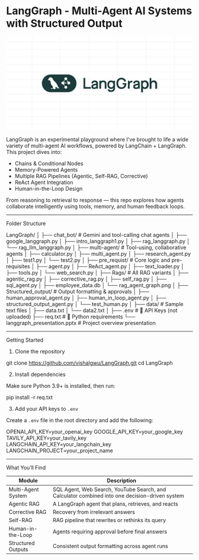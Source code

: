 #  LangGraph - Multi-Agent AI Systems with Structured Output

![LangGraph Banner](https://github.com/vishalgwu/LangGraph/blob/main/LangGraph-image.jpg)

LangGraph is an experimental playground where I've brought to life a wide variety of multi-agent AI workflows, powered by LangChain + LangGraph. This project dives into:
- Chains & Conditional Nodes
- Memory-Powered Agents
- Multiple RAG Pipelines (Agentic, Self-RAG, Corrective)
- ReAct Agent Integration
- Human-in-the-Loop Design

 From reasoning to retrieval to response — this repo explores how agents collaborate intelligently using tools, memory, and human feedback loops.

--------------------------------------------------------------------------------

Folder Structure

LangGraph/
│
├── chat_bot/                 # Gemini and tool-calling chat agents
│   ├── google_langgraph.py
│   ├── intro_langgraph1.py
│   ├── rag_langgraph.py
│   └── rag_llm_langgraph.py
│
├── multi-agent/              # Tool-using, collaborative agents
│   ├── calculator.py
│   ├── multi_agent.py
│   ├── research_agent.py
│   ├── test1.py
│   └── test2.py
│
├── pre_requist/              # Core logic and pre-requisites
│   ├── agent.py
│   ├── ReAct_agent.py
│   ├── text_loader.py
│   ├── tools.py
│   └── web_search.py
│
├── Rags/                     # All RAG variants
│   ├── agentic_rag.py
│   ├── corrective_rag.py
│   ├── self_rag.py
│   ├── sql_agent.py
│   ├── employee_data.db
│   └── rag_agent_graph.png
│
├── Structured_output/        # Output formatting & approvals
│   ├── human_approval_agent.py
│   ├── human_in_loop_agent.py
│   ├── structured_output_agent.py
│   └── test_human.py
│
├── data/                     # Sample text files
│   ├── data.txt
│   └── data2.txt
│
├── .env                      # 🔐 API Keys (not uploaded)
├── req.txt                   # 🔧 Python requirements
└── langgraph_presentation.pptx  # Project overview presentation

--------------------------------------------------------------------------------

 Getting Started

1.  Clone the repository

git clone https://github.com/vishalgwu/LangGraph.git
cd LangGraph

2.  Install dependencies

Make sure Python 3.9+ is installed, then run:

pip install -r req.txt

3.  Add your API keys to `.env`

Create a `.env` file in the root directory and add the following:

OPENAI_API_KEY=your_openai_key
GOOGLE_API_KEY=your_google_key
TAVILY_API_KEY=your_tavily_key
LANGCHAIN_API_KEY=your_langchain_key
LANGCHAIN_PROJECT=your_project_name

--------------------------------------------------------------------------------

 What You’ll Find

Module               | Description
--------------------|---------------------------------------------------------------
Multi-Agent System  | SQL Agent, Web Search, YouTube Search, and Calculator combined into one decision-driven system
Agentic RAG         | A LangGraph agent that plans, retrieves, and reacts
Corrective RAG      | Recovery from irrelevant answers
Self-RAG            | RAG pipeline that rewrites or rethinks its query
Human-in-the-Loop   | Agents requiring approval before final answers
Structured Outputs  | Consistent output formatting across agent runs
